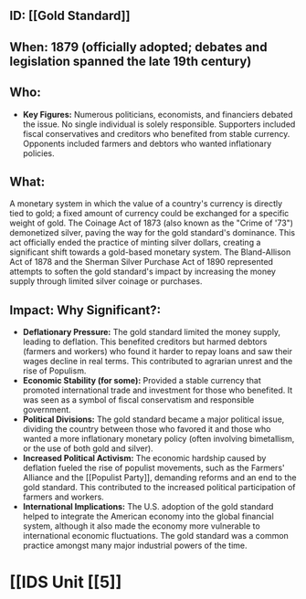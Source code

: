 ## ID: [[Gold Standard]]

## When: 1879 (officially adopted; debates and legislation spanned the late 19th century)

## Who: 
* **Key Figures:**  Numerous politicians, economists, and financiers debated the issue.  No single individual is solely responsible.  Supporters included fiscal conservatives and creditors who benefited from stable currency. Opponents included farmers and debtors who wanted inflationary policies.

## What: 
A monetary system in which the value of a country's currency is directly tied to gold; a fixed amount of currency could be exchanged for a specific weight of gold. The Coinage Act of 1873 (also known as the "Crime of '73") demonetized silver, paving the way for the gold standard's dominance.  This act officially ended the practice of minting silver dollars, creating a significant shift towards a gold-based monetary system. The Bland-Allison Act of 1878 and the Sherman Silver Purchase Act of 1890 represented attempts to soften the gold standard's impact by increasing the money supply through limited silver coinage or purchases.

## Impact: Why Significant?:
* **Deflationary Pressure:** The gold standard limited the money supply, leading to deflation. This benefited creditors but harmed debtors (farmers and workers) who found it harder to repay loans and saw their wages decline in real terms. This contributed to agrarian unrest and the rise of Populism.
* **Economic Stability (for some):**  Provided a stable currency that promoted international trade and investment for those who benefited. It was seen as a symbol of fiscal conservatism and responsible government.
* **Political Divisions:** The gold standard became a major political issue, dividing the country between those who favored it and those who wanted a more inflationary monetary policy (often involving bimetallism, or the use of both gold and silver).
* **Increased Political Activism:**  The economic hardship caused by deflation fueled the rise of populist movements, such as the Farmers' Alliance and the [[Populist Party]], demanding reforms and an end to the gold standard.  This contributed to the increased political participation of farmers and workers.
* **International Implications:** The U.S. adoption of the gold standard helped to integrate the American economy into the global financial system, although it also made the economy more vulnerable to international economic fluctuations.  The gold standard was a common practice amongst many major industrial powers of the time.

# [[IDS Unit [[5]]